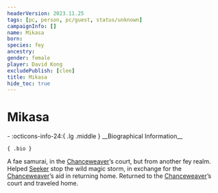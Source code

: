 ```yaml
---
headerVersion: 2023.11.25
tags: [pc, person, pc/guest, status/unknown]
campaignInfo: []
name: Mikasa
born:
species: fey
ancestry:
gender: female
player: David Kong
excludePublish: [clee]
title: Mikasa
hide_toc: true
---
```

# Mikasa
<div class="grid cards ext-narrow-margin ext-one-column" markdown>
- :octicons-info-24:{ .lg .middle } __Biographical Information__

    { .bio }

</div>


A fae samurai, in the [Chanceweaver](<../../../extraplanar-powers/prince-of-luck.md>)’s court, but from another fey realm. Helped [Seeker](<../seeker.md>) stop the wild magic storm, in exchange for the [Chanceweaver](<../../../extraplanar-powers/prince-of-luck.md>)’s aid in returning home. Returned to the [Chanceweaver](<../../../extraplanar-powers/prince-of-luck.md>)’s court and traveled home.